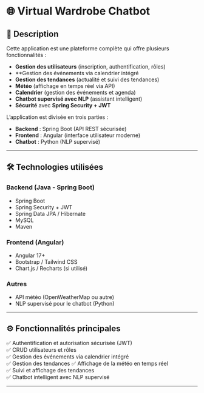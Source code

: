 # 🌐 Virtual Wardrobe Chatbot

## 🚀 Description
Cette application est une plateforme complète qui offre plusieurs fonctionnalités :  
- **Gestion des utilisateurs** (inscription, authentification, rôles)
- **Gestion des événements via calendrier intégré  
- **Gestion des tendances** (actualité et suivi des tendances)  
- **Météo** (affichage en temps réel via API)  
- **Calendrier** (gestion des événements et agenda)  
- **Chatbot supervisé avec NLP** (assistant intelligent)  
- **Sécurité** avec **Spring Security + JWT**  

L’application est divisée en trois parties :  
- **Backend** : Spring Boot (API REST sécurisée)  
- **Frontend** : Angular (interface utilisateur moderne)  
- **Chatbot** : Python (NLP supervisé)

---

## 🛠️ Technologies utilisées

### Backend (Java - Spring Boot)
- Spring Boot  
- Spring Security + JWT  
- Spring Data JPA / Hibernate  
- MySQL  
- Maven  

### Frontend (Angular)
- Angular 17+  
- Bootstrap / Tailwind CSS  
- Chart.js / Recharts (si utilisé)  

### Autres
- API météo (OpenWeatherMap ou autre)  
- NLP supervisé pour le chatbot (Python)  

---

## ⚙️ Fonctionnalités principales
✅ Authentification et autorisation sécurisée (JWT)  
✅ CRUD utilisateurs et rôles  
✅ Gestion des événements via calendrier intégré  
✅ Gestion des tendances
✅ Affichage de la météo en temps réel  
✅ Suivi et affichage des tendances  
✅ Chatbot intelligent avec NLP supervisé  

---

